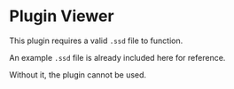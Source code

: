 # Plugin Viewer

This plugin requires a valid `.ssd` file to function.

An example `.ssd` file is already included here for reference.

Without it, the plugin cannot be used.
